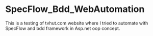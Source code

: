 # SpecFlow_Bdd_WebAutomation
This is a testing of tvhut.com website where I tried to automate with SpecFlow and bdd framework in Asp.net oop concept.
